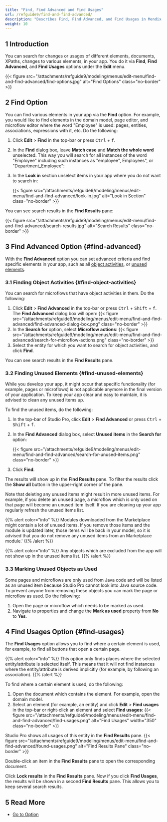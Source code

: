 ```yaml
---
title: "Find, Find Advanced and Find Usages"
url: /refguide9/find-and-find-advanced/
description: "Describes Find, Find Advanced, and Find Usages in Mendix Studio Pro."
weight: 10
---
```


## 1 Introduction

You can search for changes or usages of different elements, documents, XPaths, changes to various elements, in your app.  You do it via **Find**, **Find Advanced**, and **Find Usages** options under the **Edit** menu. 

{{< figure src="/attachments/refguide9/modeling/menus/edit-menu/find-and-find-advanced/find-options.jpg" alt="Find Options" class="no-border" >}}

## 2 Find Option

You can find various elements in your app via the **Find** option. For example, you would like to find elements in the domain model, page editor, and microflow editor where the word "Employee" is used: pages, entities, associations, expressions with it, etc. Do the following:

1. Click **Edit** > **Find** in the top-bar or press <kbd>Ctrl</kbd> + <kbd>f</kbd>.
2. In the **Find** dialog box, leave **Match case** and **Match the whole word** unselected. This way you will search for all instances of the word "Employee" including such instances as "employee", Employees", or "Department_Employee":
3. In the **Look in** section unselect items in your app where you do not want to search in:  

    {{< figure src="/attachments/refguide9/modeling/menus/edit-menu/find-and-find-advanced/look-in.jpg" alt="Look in Section" class="no-border" >}}

You can see search results in the **Find Results** pane:

{{< figure src="/attachments/refguide9/modeling/menus/edit-menu/find-and-find-advanced/search-results.jpg" alt="Search Results" class="no-border" >}}

## 3 Find Advanced Option {#find-advanced}

With the **Find Advanced** option you can set advanced criteria and find specific elements in your app, such as all [object activities](#find-object-activities), or [unused elements](#find-unused-elements). 

### 3.1 Finding Object Activities {#find-object-activities}

You can search for microflows that have object activities in them. Do the following:

1. Click **Edit** > **Find** **Advanced** in the top-bar or press <kbd>Ctrl</kbd> + <kbd>Shift</kbd> + <kbd>f</kbd>.
    The **Find Advanced** dialog box will open:
    {{< figure src="/attachments/refguide9/modeling/menus/edit-menu/find-and-find-advanced/find-advanced-dialog-box.png" class="no-border" >}}
2. In the **Search for** option, select **Microflow actions**:
    {{< figure src="/attachments/refguide9/modeling/menus/edit-menu/find-and-find-advanced/search-for-microflow-actions.png" class="no-border" >}}
3. Select the entity for which you want to search for object activities, and click **Find**.

You can see search results in the **Find Results** pane.

### 3.2 Finding Unused Elements {#find-unused-elements}

While you develop your app, it might occur that specific functionality (for example, pages or microflows) is not applicable anymore in the final version of your application. To keep your app clear and easy to maintain, it is advised to clean any unused items up. 

To find the unused items, do the following:

1. In the top-bar of Studio Pro, click **Edit** > **Find Advanced** or press <kbd>Ctrl</kbd> + <kbd>Shift</kbd> + <kbd>f</kbd>.
2. In the **Find Advanced** dialog box, select **Unused items** in the **Search for** option:

    {{< figure src="/attachments/refguide9/modeling/menus/edit-menu/find-and-find-advanced/search-for-unused-items.png" class="no-border" >}}

3. Click **Find**. 

The results will show up in the **Find Results** pane. To filter the results click the **Show all** button in the upper-right corner of the pane. 

Note that deleting any unused items might result in more unused items. For example, if you delete an unused page, a microflow which is only used on that page will become an unused item itself. If you are cleaning up your app regularly refresh the unused items list.

{{% alert color="info" %}}
Modules downloaded from the Marketplace might contain a lot of unused items. If you remove those items and the module is updated later, those items will be back in your model, so it is advised that you do not remove any unused items from an Marketplace module.'
{{% /alert %}}

{{% alert color="info" %}}
Any objects which are excluded from the app will not show up in the unused items list.
{{% /alert %}}

### 3.3 Marking Unused Objects as Used 

Some pages and microflows are only used from Java code and will be listed as an unused item because Studio Pro cannot look into Java source code. To prevent anyone from removing these objects you can mark the page or microflow as used. Do the following:

1. Open the page or microflow which needs to be marked as used.
2. Navigate to properties and change the **Mark as used** property from **No** to **Yes**.

## 4 Find Usages Option {#find-usages}

The **Find Usages** option allows you to find where a certain element is used, for example, to find all buttons that open a certain page.

{{% alert color="info" %}}
This option only finds places where the selected entity/attribute is selected itself. This means that it will not find instances where the entity/attribute is derived implicitly (for example, by following an association).
{{% /alert %}}

To find where a certain element is used, do the following:

1. Open the document which contains the element. For example, open the domain model. 
2. Select an element (for example, an entity) and click **Edit** > **Find usages** in the top-bar or right-click an element and select **Find usages**:
    {{< figure src="/attachments/refguide9/modeling/menus/edit-menu/find-and-find-advanced/find-usages.png" alt="Find Usages"   width="350"  class="no-border" >}}

Studio Pro shows all usages of this entity in the **Find Results** pane. 
{{< figure src="/attachments/refguide9/modeling/menus/edit-menu/find-and-find-advanced/found-usages.png" alt="Find Results Pane" class="no-border" >}}

Double-click an item in the **Find Results** pane to open the corresponding document. 

Click **Lock results** in the **Find Results** pane. Now if you click **Find Usages**, the results will be shown in a second **Find Results** pane. This allows you to  keep several search results.

## 5 Read More

* [Go to Option](/refguide9/go-to-option/)
